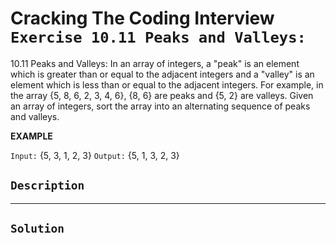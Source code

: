 # Cracking The Coding Interview `Exercise 10.11 Peaks and Valleys:`

10.11 Peaks and Valleys: In an array of integers, a "peak" is an element which is greater than or equal to the adjacent integers and a "valley" is an element which is less than or equal to the adjacent integers. For example, in the array {5, 8, 6, 2, 3, 4, 6}, {8, 6} are peaks and {5, 2} are valleys. Given an array of integers, sort the array into an alternating sequence of peaks and valleys.

**EXAMPLE**

`Input:` {5, 3, 1, 2, 3}
`Output:` {5, 1, 3, 2, 3}

## `Description`

---

## `Solution`